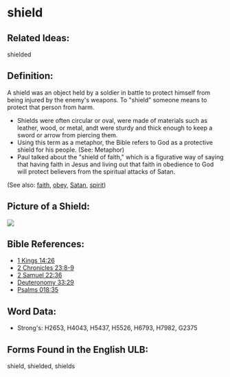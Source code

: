 # shield

## Related Ideas:

shielded

## Definition:

A shield was an object held by a soldier in battle to protect himself from being injured by the enemy's weapons. To "shield" someone means to protect that person from harm.

* Shields were often circular or oval, were made of materials such as leather, wood, or metal, andt were sturdy and thick enough to keep a sword or arrow from piercing them.
* Using this term as a metaphor, the Bible refers to God as a protective shield for his people. (See: Metaphor)
* Paul talked about the "shield of faith," which is a figurative way of saying that having faith in Jesus and living out that faith in obedience to God will protect believers from the spiritual attacks of Satan.

(See also: [faith](../kt/faith.md), [obey](../other/obey.md), [Satan](../kt/satan.md), [spirit](../kt/spirit.md))

## Picture of a Shield:

<a href="https://content.bibletranslationtools.org/WycliffeAssociates/en_tw/raw/branch/master/PNGs/s/Shield.png"><img src="https://content.bibletranslationtools.org/WycliffeAssociates/en_tw/raw/branch/master/PNGs/s/Shield.png" ></a>

## Bible References:

* [1 Kings 14:26](rc://en/tn/help/1ki/14/26)
* [2 Chronicles 23:8-9](rc://en/tn/help/2ch/23/08)
* [2 Samuel 22:36](rc://en/tn/help/2sa/22/36)
* [Deuteronomy 33:29](rc://en/tn/help/deu/33/29)
* [Psalms 018:35](rc://en/tn/help/psa/018/035)

## Word Data:

* Strong's: H2653, H4043, H5437, H5526, H6793, H7982, G2375

## Forms Found in the English ULB:

shield, shielded, shields

